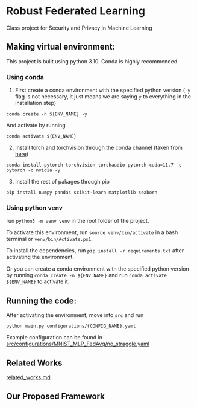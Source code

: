 # Robust Federated Learning

Class project for Security and Privacy in Machine Learning



## Making virtual environment:

This project is built using python 3.10. Conda is highly recommended.

### Using conda

1. First create a conda environment with the specified python version (`-y` flag is not necessary, it just means we are saying `y` to everything in the installation step)

```
conda create -n ${ENV_NAME} -y
```

And activate by running

```
conda activate ${ENV_NAME}
```

2. Install torch and torchvision through the conda channel (taken from [here](https://pytorch.org/get-started/locally/))

```
conda install pytorch torchvision torchaudio pytorch-cuda=11.7 -c pytorch -c nvidia -y
```

3. Install the rest of pakages through pip

```
pip install numpy pandas scikit-learn matplotlib seaborn
```


### Using python venv
run `python3 -m venv venv` in the root folder of the project.

To activate this environment, run `source venv/bin/activate` in a bash terminal or `venv/bin/Activate.ps1`.

To install the dependencies, run `pip install -r requirements.txt` after activating the environment.

Or you can create a conda environment with the specified python version by running `conda create -n ${ENV_NAME}` and run `conda activate ${ENV_NAME}` to activate it.



## Running the code:

After activating the environment, move into `src` and run 
```
python main.py configurations/{CONFIG_NAME}.yaml
```

Example configuration can be found in [src/configurations/MNIST_MLP_FedAvg/no_straggle.yaml](src/configurations/MNIST_MLP_FedAvg/no_straggle.yaml)


## Related Works

[related_works.md](related_works.md)


## Our Proposed Framework

